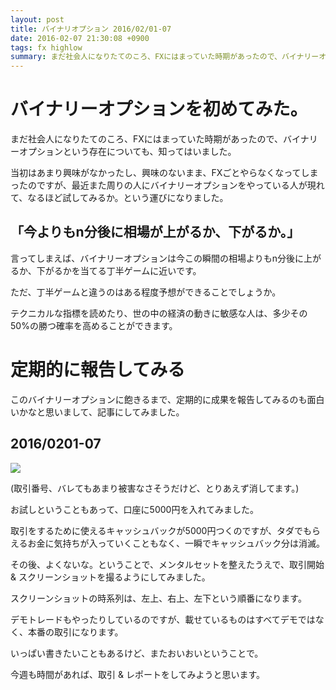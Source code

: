 ```yaml
---
layout: post
title: バイナリオプション 2016/02/01-07
date: 2016-02-07 21:30:08 +0900
tags: fx highlow
summary: まだ社会人になりたてのころ、FXにはまっていた時期があったので、バイナリーオプションという存在についても、知ってはいました。当初はあまり興味がなかったし、興味のないまま、FXごとやらなくなってしまったのですが、最近また周りの人にバイナリーオプションをやっている人が現れて、なるほど試してみるか。という運びになりました。
---
```


# バイナリーオプションを初めてみた。

まだ社会人になりたてのころ、FXにはまっていた時期があったので、バイナリーオプションという存在についても、知ってはいました。

当初はあまり興味がなかったし、興味のないまま、FXごとやらなくなってしまったのですが、最近また周りの人にバイナリーオプションをやっている人が現れて、なるほど試してみるか。という運びになりました。

## 「今よりもn分後に相場が上がるか、下がるか。」

言ってしまえば、バイナリーオプションは今この瞬間の相場よりもn分後に上がるか、下がるかを当てる丁半ゲームに近いです。

ただ、丁半ゲームと違うのはある程度予想ができることでしょうか。

テクニカルな指標を読めたり、世の中の経済の動きに敏感な人は、多少その50%の勝つ確率を高めることができます。

# 定期的に報告してみる

このバイナリーオプションに飽きるまで、定期的に成果を報告してみるのも面白いかなと思いまして、記事にしてみました。

## 2016/0201-07

![](https://skim.milk200.cc/20160207_highlow/highlow.png)

(取引番号、バレてもあまり被害なさそうだけど、とりあえず消してます。)

お試しということもあって、口座に5000円を入れてみました。

取引をするために使えるキャッシュバックが5000円つくのですが、タダでもらえるお金に気持ちが入っていくこともなく、一瞬でキャッシュバック分は消滅。

その後、よくないな。ということで、メンタルセットを整えたうえで、取引開始 & スクリーンショットを撮るようにしてみました。

スクリーンショットの時系列は、左上、右上、左下という順番になります。

デモトレードもやったりしているのですが、載せているものはすべてデモではなく、本番の取引になります。

いっぱい書きたいこともあるけど、またおいおいということで。

今週も時間があれば、取引 & レポートをしてみようと思います。

